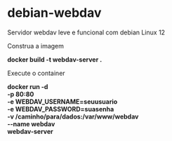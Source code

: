 # debian-webdav

Servidor webdav leve e funcional com debian Linux 12

Construa a imagem

**docker build -t webdav-server .**

Execute o container

**docker run -d \
  -p 80:80 \
  -e WEBDAV_USERNAME=seuusuario \
  -e WEBDAV_PASSWORD=suasenha \
  -v /caminho/para/dados:/var/www/webdav \
  --name webdav \
  webdav-server**
